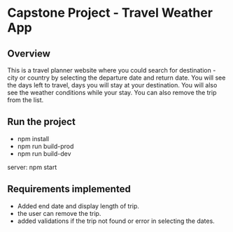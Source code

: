 # Capstone Project - Travel Weather App

## Overview
This is a travel planner website where you could search for destination - city or country by selecting the departure date and return date. You will see the days left to travel, days you will stay at your destination. You will also see the weather conditions while your stay.
You can also remove the trip from the list.

## Run the project
 - npm install
 - npm run build-prod
 - npm run build-dev

 server: npm start

## Requirements implemented
 - Added end date and display length of trip.
 - the user can remove the trip.
 - added validations if the trip not found or error in selecting the dates.


